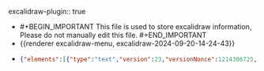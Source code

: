 excalidraw-plugin:: true

- #+BEGIN_IMPORTANT
  This file is used to store excalidraw information, Please do not manually edit this file.
  #+END_IMPORTANT
- {{renderer excalidraw-menu, excalidraw-2024-09-20-14-24-43}}
- ```json
  {"elements":[{"type":"text","version":23,"versionNonce":1214306725,"isDeleted":false,"id":"dW9Q-n71UrUKwzkWDq2eX","fillStyle":"solid","strokeWidth":2,"strokeStyle":"solid","roughness":1,"opacity":100,"angle":0,"x":-188.51518160634885,"y":607.108418782552,"strokeColor":"#1e1e1e","backgroundColor":"transparent","width":40,"height":25,"seed":1922060787,"groupIds":[],"frameId":null,"roundness":null,"boundElements":[],"updated":1726816265737,"link":null,"locked":false,"fontSize":20,"fontFamily":1,"text":"员工","textAlign":"left","verticalAlign":"top","containerId":null,"originalText":"员工","lineHeight":1.25,"baseline":18},{"type":"rectangle","version":39,"versionNonce":307223325,"isDeleted":false,"id":"Sf0om0iW5ouoqUBMM9M2n","fillStyle":"solid","strokeWidth":2,"strokeStyle":"solid","roughness":1,"opacity":100,"angle":0,"x":-125.9151449852551,"y":607.3084309895833,"strokeColor":"#1e1e1e","backgroundColor":"transparent","width":116.79998779296875,"height":25.600006103515625,"seed":322411411,"groupIds":[],"frameId":null,"roundness":{"type":3},"boundElements":[],"updated":1726813510691,"link":null,"locked":false},{"type":"rectangle","version":198,"versionNonce":892645469,"isDeleted":false,"id":"rNQPBWQgFSd7gGFzRlIiJ","fillStyle":"solid","strokeWidth":2,"strokeStyle":"solid","roughness":1,"opacity":100,"angle":0,"x":77.88484280771365,"y":604.4084065755208,"strokeColor":"#000000","backgroundColor":"#a5d8ff","width":60.39996337890624,"height":35,"seed":1602531635,"groupIds":[],"frameId":null,"roundness":null,"boundElements":[{"type":"text","id":"Scc0tE7Lvj_3J1dW00u6U"}],"updated":1726813669980,"link":null,"locked":false},{"type":"text","version":149,"versionNonce":434075613,"isDeleted":false,"id":"Scc0tE7Lvj_3J1dW00u6U","fillStyle":"solid","strokeWidth":1,"strokeStyle":"solid","roughness":1,"opacity":100,"angle":0,"x":88.08482449716678,"y":609.4084065755208,"strokeColor":"#000000","backgroundColor":"transparent","width":40,"height":25,"seed":2027819731,"groupIds":[],"frameId":null,"roundness":null,"boundElements":[],"updated":1726813510691,"link":null,"locked":false,"fontSize":20,"fontFamily":1,"text":"新增","textAlign":"center","verticalAlign":"middle","containerId":"rNQPBWQgFSd7gGFzRlIiJ","originalText":"新增","lineHeight":1.25,"baseline":21},{"type":"rectangle","version":217,"versionNonce":574518333,"isDeleted":false,"id":"vDFSN5oOMdXupSKSMlMO5","fillStyle":"solid","strokeWidth":2,"strokeStyle":"solid","roughness":1,"opacity":100,"angle":0,"x":3.484848911229278,"y":603.8084309895833,"strokeColor":"#000000","backgroundColor":"#b2f2bb","width":60.39996337890624,"height":35,"seed":265961587,"groupIds":[],"frameId":null,"roundness":null,"boundElements":[{"type":"text","id":"taGMFKoaLpl-GndAmzIMU"}],"updated":1726813510692,"link":null,"locked":false},{"type":"text","version":171,"versionNonce":1017054397,"isDeleted":false,"id":"taGMFKoaLpl-GndAmzIMU","fillStyle":"solid","strokeWidth":1,"strokeStyle":"solid","roughness":1,"opacity":100,"angle":0,"x":13.6848306006824,"y":608.8084309895833,"strokeColor":"#000000","backgroundColor":"transparent","width":40,"height":25,"seed":2118105619,"groupIds":[],"frameId":null,"roundness":null,"boundElements":[],"updated":1726813510693,"link":null,"locked":false,"fontSize":20,"fontFamily":1,"text":"查询","textAlign":"center","verticalAlign":"middle","containerId":"vDFSN5oOMdXupSKSMlMO5","originalText":"查询","lineHeight":1.25,"baseline":21},{"type":"line","version":295,"versionNonce":496126205,"isDeleted":false,"id":"yAX8IFMZAIO5JGiZACFSV","fillStyle":"solid","strokeWidth":1,"strokeStyle":"solid","roughness":1,"opacity":100,"angle":0,"x":-25.105190809986652,"y":623.7538660549919,"strokeColor":"#000000","backgroundColor":"black","width":6.843293844752155,"height":6.827570279277917,"seed":553975731,"groupIds":["ziz2cHPSKt0oIy1XwTV6v","5xWlG46gxELx4b0YJyrdE"],"frameId":null,"roundness":null,"boundElements":[],"updated":1726813510692,"link":null,"locked":false,"startBinding":null,"endBinding":null,"lastCommittedPoint":null,"startArrowhead":null,"endArrowhead":null,"points":[[0,0],[6.843293844752155,-6.827570279277917]]},{"type":"line","version":385,"versionNonce":96084317,"isDeleted":false,"id":"dPJfiVm_cQ5JRhA2QWuGe","fillStyle":"solid","strokeWidth":1,"strokeStyle":"solid","roughness":1,"opacity":100,"angle":0,"x":-18.261896965234428,"y":623.7538660549919,"strokeColor":"#000000","backgroundColor":"black","width":6.843293844752155,"height":6.827570279277917,"seed":1917882707,"groupIds":["ziz2cHPSKt0oIy1XwTV6v","5xWlG46gxELx4b0YJyrdE"],"frameId":null,"roundness":null,"boundElements":[],"updated":1726813510692,"link":null,"locked":false,"startBinding":null,"endBinding":null,"lastCommittedPoint":null,"startArrowhead":null,"endArrowhead":null,"points":[[0,0],[-6.843293844752155,-6.827570279277917]]},{"type":"ellipse","version":228,"versionNonce":1611132349,"isDeleted":false,"id":"PeSpT-iO-oq4k2MZhG1Fw","fillStyle":"solid","strokeWidth":1,"strokeStyle":"solid","roughness":1,"opacity":100,"angle":0,"x":-31.825592213336563,"y":610.1980325896268,"strokeColor":"#000000","backgroundColor":"transparent","width":20.620821213975546,"height":20.620821213975546,"seed":1668869875,"groupIds":["5xWlG46gxELx4b0YJyrdE"],"frameId":null,"roundness":null,"boundElements":[],"updated":1726813510692,"link":null,"locked":false},{"type":"rectangle","version":188,"versionNonce":464386269,"isDeleted":false,"id":"nQ3j4PD-Ykn596XjeInVX","fillStyle":"solid","strokeWidth":2,"strokeStyle":"solid","roughness":1,"opacity":100,"angle":0,"x":-200.31510836416135,"y":646.5084431966145,"strokeColor":"#1e1e1e","backgroundColor":"transparent","width":1173.7144601004463,"height":137.59999593098954,"seed":1996789907,"groupIds":[],"frameId":null,"roundness":{"type":3},"boundElements":[],"updated":1726813681417,"link":null,"locked":false},{"type":"line","version":167,"versionNonce":150175283,"isDeleted":false,"id":"H7ohtwL2JTiFH05197ANn","fillStyle":"solid","strokeWidth":2,"strokeStyle":"solid","roughness":1,"opacity":100,"angle":0,"x":-199.85794196488666,"y":684.108418782552,"strokeColor":"#1e1e1e","backgroundColor":"transparent","width":1170.1714782714844,"height":3.0856672014508604,"seed":447352371,"groupIds":[],"frameId":null,"roundness":{"type":2},"boundElements":[],"updated":1726813699467,"link":null,"locked":false,"startBinding":null,"endBinding":null,"lastCommittedPoint":null,"startArrowhead":null,"endArrowhead":null,"points":[[0,0],[1170.1714782714844,3.0856672014508604]]},{"type":"text","version":54,"versionNonce":233750315,"isDeleted":false,"id":"RPy7MbDT7MLEyEV0KK0Hb","fillStyle":"solid","strokeWidth":2,"strokeStyle":"solid","roughness":1,"opacity":100,"angle":0,"x":-86.91508395009885,"y":653.9084370930989,"strokeColor":"#1e1e1e","backgroundColor":"transparent","width":40,"height":25,"seed":1095749587,"groupIds":[],"frameId":null,"roundness":null,"boundElements":[],"updated":1726816265737,"link":null,"locked":false,"fontSize":20,"fontFamily":1,"text":"操作","textAlign":"left","verticalAlign":"top","containerId":null,"originalText":"操作","lineHeight":1.25,"baseline":18},{"type":"rectangle","version":242,"versionNonce":780707645,"isDeleted":false,"id":"tuRCPAOeqQlQy9DVZMhl-","fillStyle":"solid","strokeWidth":2,"strokeStyle":"solid","roughness":1,"opacity":100,"angle":0,"x":-189.91511446767697,"y":691.8084309895833,"strokeColor":"#000000","backgroundColor":"#ffec99","width":52.39996337890624,"height":35,"seed":1024220531,"groupIds":[],"frameId":null,"roundness":null,"boundElements":[{"type":"text","id":"osRCvlM7D8ok17AO5xHXn"}],"updated":1726813510692,"link":null,"locked":false},{"type":"text","version":195,"versionNonce":1556789149,"isDeleted":false,"id":"osRCvlM7D8ok17AO5xHXn","fillStyle":"solid","strokeWidth":1,"strokeStyle":"solid","roughness":1,"opacity":100,"angle":0,"x":-183.71513277822385,"y":696.8084309895833,"strokeColor":"#000000","backgroundColor":"transparent","width":40,"height":25,"seed":1495676691,"groupIds":[],"frameId":null,"roundness":null,"boundElements":[],"updated":1726813510692,"link":null,"locked":false,"fontSize":20,"fontFamily":1,"text":"发送","textAlign":"center","verticalAlign":"middle","containerId":"tuRCPAOeqQlQy9DVZMhl-","originalText":"发送","lineHeight":1.25,"baseline":21},{"type":"rectangle","version":237,"versionNonce":338251987,"isDeleted":false,"id":"PsgsXSyj7P759fvH0HCCc","fillStyle":"solid","strokeWidth":2,"strokeStyle":"solid","roughness":1,"opacity":100,"angle":0,"x":-128.91508395009885,"y":691.4084065755208,"strokeColor":"#000000","backgroundColor":"#b2f2bb","width":60.39996337890624,"height":35,"seed":873716915,"groupIds":[],"frameId":null,"roundness":null,"boundElements":[{"type":"text","id":"hl1-foV92lkBa5xq7MWcC"}],"updated":1726813671275,"link":null,"locked":false},{"type":"text","version":189,"versionNonce":1739404381,"isDeleted":false,"id":"hl1-foV92lkBa5xq7MWcC","fillStyle":"solid","strokeWidth":1,"strokeStyle":"solid","roughness":1,"opacity":100,"angle":0,"x":-118.71510226064572,"y":696.4084065755208,"strokeColor":"#000000","backgroundColor":"transparent","width":40,"height":25,"seed":1501285971,"groupIds":[],"frameId":null,"roundness":null,"boundElements":[],"updated":1726813510692,"link":null,"locked":false,"fontSize":20,"fontFamily":1,"text":"修改","textAlign":"center","verticalAlign":"middle","containerId":"PsgsXSyj7P759fvH0HCCc","originalText":"修改","lineHeight":1.25,"baseline":21},{"type":"rectangle","version":224,"versionNonce":1478533309,"isDeleted":false,"id":"7OI5QHkB-WPIPmbieJGg9","fillStyle":"solid","strokeWidth":2,"strokeStyle":"solid","roughness":1,"opacity":100,"angle":0,"x":-61.31510836416135,"y":691.4084370930989,"strokeColor":"#000000","backgroundColor":"#ffc9c9","width":60.39996337890624,"height":35,"seed":473205747,"groupIds":[],"frameId":null,"roundness":null,"boundElements":[{"type":"text","id":"DqyEYF60YtObq8YtdeR6i"}],"updated":1726813510692,"link":null,"locked":false},{"type":"text","version":177,"versionNonce":1411875101,"isDeleted":false,"id":"DqyEYF60YtObq8YtdeR6i","fillStyle":"solid","strokeWidth":1,"strokeStyle":"solid","roughness":1,"opacity":100,"angle":0,"x":-51.11512667470822,"y":696.4084370930989,"strokeColor":"#000000","backgroundColor":"transparent","width":40,"height":25,"seed":809801107,"groupIds":[],"frameId":null,"roundness":null,"boundElements":[],"updated":1726813510692,"link":null,"locked":false,"fontSize":20,"fontFamily":1,"text":"删除","textAlign":"center","verticalAlign":"middle","containerId":"7OI5QHkB-WPIPmbieJGg9","originalText":"删除","lineHeight":1.25,"baseline":21},{"type":"rectangle","version":239,"versionNonce":20141437,"isDeleted":false,"id":"IczbgVW11-UtPtTuQrH9P","fillStyle":"solid","strokeWidth":2,"strokeStyle":"solid","roughness":1,"opacity":100,"angle":0,"x":10.284897739354278,"y":691.0084126790364,"strokeColor":"#000000","backgroundColor":"transparent","width":60.39996337890624,"height":35,"seed":81947443,"groupIds":[],"frameId":null,"roundness":null,"boundElements":[{"type":"text","id":"8-ju--JvoQ-wCX6Np9OCY"}],"updated":1726813510692,"link":null,"locked":false},{"type":"text","version":193,"versionNonce":1664705821,"isDeleted":false,"id":"8-ju--JvoQ-wCX6Np9OCY","fillStyle":"solid","strokeWidth":1,"strokeStyle":"solid","roughness":1,"opacity":100,"angle":0,"x":20.4848794288074,"y":696.0084126790364,"strokeColor":"#000000","backgroundColor":"transparent","width":40,"height":25,"seed":1584696531,"groupIds":[],"frameId":null,"roundness":null,"boundElements":[],"updated":1726813510694,"link":null,"locked":false,"fontSize":20,"fontFamily":1,"text":"明细","textAlign":"center","verticalAlign":"middle","containerId":"IczbgVW11-UtPtTuQrH9P","originalText":"明细","lineHeight":1.25,"baseline":21},{"type":"line","version":116,"versionNonce":1509660723,"isDeleted":false,"id":"lAqAirXkJwz6hYpM_82MW","fillStyle":"solid","strokeWidth":2,"strokeStyle":"solid","roughness":1,"opacity":100,"angle":0,"x":83.68489163583865,"y":648.9084370930989,"strokeColor":"#1e1e1e","backgroundColor":"transparent","width":2.13330078125,"height":128.26661173502612,"seed":814840435,"groupIds":[],"frameId":null,"roundness":{"type":2},"boundElements":[],"updated":1726813635018,"link":null,"locked":false,"startBinding":null,"endBinding":null,"lastCommittedPoint":null,"startArrowhead":null,"endArrowhead":null,"points":[[0,0],[2.13330078125,128.26661173502612]]},{"type":"text","version":81,"versionNonce":482368773,"isDeleted":false,"id":"mGnzbh3xFCOKUVciRATNv","fillStyle":"solid","strokeWidth":2,"strokeStyle":"solid","roughness":1,"opacity":100,"angle":0,"x":106.8849038428699,"y":656.9084065755208,"strokeColor":"#1e1e1e","backgroundColor":"transparent","width":810.2398681640625,"height":25,"seed":939504659,"groupIds":[],"frameId":null,"roundness":null,"boundElements":[],"updated":1726816265738,"link":null,"locked":false,"fontSize":20,"fontFamily":1,"text":" 单据编号 | 状态  | 姓名 | 工号 | 银行账号 | 开户行 | 创建人 | 创建时间 | 公司 | 事业部","textAlign":"left","verticalAlign":"top","containerId":null,"originalText":" 单据编号 | 状态  | 姓名 | 工号 | 银行账号 | 开户行 | 创建人 | 创建时间 | 公司 | 事业部","lineHeight":1.25,"baseline":18},{"type":"rectangle","version":271,"versionNonce":408900627,"isDeleted":false,"id":"76CDFVboeVfilLW1TCxha","fillStyle":"solid","strokeWidth":2,"strokeStyle":"solid","roughness":1,"opacity":100,"angle":0,"x":210.77058499521365,"y":694.4941042945497,"strokeColor":"#000000","backgroundColor":"#b2f2bb","width":60.39996337890624,"height":35,"seed":1421195699,"groupIds":[],"frameId":null,"roundness":null,"boundElements":[{"type":"text","id":"P0e6q61rQxLs9RHUQSFTV"}],"updated":1726813694718,"link":null,"locked":false},{"type":"text","version":224,"versionNonce":1210145203,"isDeleted":false,"id":"P0e6q61rQxLs9RHUQSFTV","fillStyle":"solid","strokeWidth":1,"strokeStyle":"solid","roughness":1,"opacity":100,"angle":0,"x":220.97056668466678,"y":699.4941042945497,"strokeColor":"#000000","backgroundColor":"transparent","width":40,"height":25,"seed":601492307,"groupIds":[],"frameId":null,"roundness":null,"boundElements":[],"updated":1726813694718,"link":null,"locked":false,"fontSize":20,"fontFamily":1,"text":"创建","textAlign":"center","verticalAlign":"middle","containerId":"76CDFVboeVfilLW1TCxha","originalText":"创建","lineHeight":1.25,"baseline":21},{"type":"rectangle","version":309,"versionNonce":1003507763,"isDeleted":false,"id":"IwKKIhWD9cAS10ZxfONU5","fillStyle":"solid","strokeWidth":2,"strokeStyle":"solid","roughness":1,"opacity":100,"angle":0,"x":211.08483757612873,"y":740.608418782552,"strokeColor":"#000000","backgroundColor":"transparent","width":60.39996337890624,"height":35,"seed":1505962227,"groupIds":[],"frameId":null,"roundness":null,"boundElements":[{"type":"text","id":"-iO_cthDcmvNKGB3j73Oh"}],"updated":1726813696417,"link":null,"locked":false},{"type":"text","version":263,"versionNonce":677237203,"isDeleted":false,"id":"-iO_cthDcmvNKGB3j73Oh","fillStyle":"solid","strokeWidth":1,"strokeStyle":"solid","roughness":1,"opacity":100,"angle":0,"x":221.28481926558186,"y":745.608418782552,"strokeColor":"#000000","backgroundColor":"transparent","width":40,"height":25,"seed":1542951571,"groupIds":[],"frameId":null,"roundness":null,"boundElements":[],"updated":1726813696417,"link":null,"locked":false,"fontSize":20,"fontFamily":1,"text":"签核","textAlign":"center","verticalAlign":"middle","containerId":"IwKKIhWD9cAS10ZxfONU5","originalText":"签核","lineHeight":1.25,"baseline":21},{"type":"rectangle","version":271,"versionNonce":1658632221,"isDeleted":true,"id":"qC7ISimMXhW9L6Ws-2a92","fillStyle":"solid","strokeWidth":2,"strokeStyle":"solid","roughness":1,"opacity":100,"angle":0,"x":108.6848306006824,"y":789.8084309895833,"strokeColor":"#000000","backgroundColor":"transparent","width":60.39996337890624,"height":35,"seed":455985203,"groupIds":[],"frameId":null,"roundness":null,"boundElements":[],"updated":1726813630229,"link":null,"locked":false},{"type":"text","version":225,"versionNonce":1350575155,"isDeleted":true,"id":"Eng7YUTA_LhLV2-rMfe-m","fillStyle":"solid","strokeWidth":1,"strokeStyle":"solid","roughness":1,"opacity":100,"angle":0,"x":118.88481229013553,"y":794.8084309895833,"strokeColor":"#000000","backgroundColor":"transparent","width":40,"height":25,"seed":759974355,"groupIds":[],"frameId":null,"roundness":null,"boundElements":[],"updated":1726813630229,"link":null,"locked":false,"fontSize":20,"fontFamily":1,"text":"结案","textAlign":"center","verticalAlign":"middle","containerId":"qC7ISimMXhW9L6Ws-2a92","originalText":"结案","lineHeight":1.25,"baseline":21},{"type":"rectangle","version":241,"versionNonce":255069501,"isDeleted":false,"id":"i1usvzXr07FI0tXV7MCDh","fillStyle":"solid","strokeWidth":2,"strokeStyle":"solid","roughness":1,"opacity":100,"angle":0,"x":7.684861118260528,"y":740.2084248860676,"strokeColor":"#000000","backgroundColor":"transparent","width":60.39996337890624,"height":35,"seed":661231475,"groupIds":[],"frameId":null,"roundness":null,"boundElements":[{"type":"text","id":"5WEoOQJF6u_8BLe0OA1Bo"}],"updated":1726813510692,"link":null,"locked":false},{"type":"text","version":195,"versionNonce":476625277,"isDeleted":false,"id":"5WEoOQJF6u_8BLe0OA1Bo","fillStyle":"solid","strokeWidth":1,"strokeStyle":"solid","roughness":1,"opacity":100,"angle":0,"x":17.88484280771365,"y":745.2084248860676,"strokeColor":"#000000","backgroundColor":"transparent","width":40,"height":25,"seed":936128787,"groupIds":[],"frameId":null,"roundness":null,"boundElements":[],"updated":1726813510694,"link":null,"locked":false,"fontSize":20,"fontFamily":1,"text":"明细","textAlign":"center","verticalAlign":"middle","containerId":"i1usvzXr07FI0tXV7MCDh","originalText":"明细","lineHeight":1.25,"baseline":21},{"type":"rectangle","version":242,"versionNonce":1217991901,"isDeleted":true,"id":"djhOAGTNC1dg1j44xlkMm","fillStyle":"solid","strokeWidth":2,"strokeStyle":"solid","roughness":1,"opacity":100,"angle":0,"x":9.684861118260528,"y":784.2084248860676,"strokeColor":"#000000","backgroundColor":"transparent","width":60.39996337890624,"height":35,"seed":2146080435,"groupIds":[],"frameId":null,"roundness":null,"boundElements":[],"updated":1726813630992,"link":null,"locked":false},{"type":"text","version":196,"versionNonce":2027221875,"isDeleted":true,"id":"tR3Wzq0rw96xrhN9r0len","fillStyle":"solid","strokeWidth":1,"strokeStyle":"solid","roughness":1,"opacity":100,"angle":0,"x":19.88484280771365,"y":789.2084248860676,"strokeColor":"#000000","backgroundColor":"transparent","width":40,"height":25,"seed":778782803,"groupIds":[],"frameId":null,"roundness":null,"boundElements":[],"updated":1726813630992,"link":null,"locked":false,"fontSize":20,"fontFamily":1,"text":"明细","textAlign":"center","verticalAlign":"middle","containerId":"djhOAGTNC1dg1j44xlkMm","originalText":"明细","lineHeight":1.25,"baseline":21},{"type":"line","version":54,"versionNonce":1891402995,"isDeleted":true,"id":"bRlA-o1QBxdytrapBgU26","fillStyle":"solid","strokeWidth":2,"strokeStyle":"solid","roughness":1,"opacity":100,"angle":0,"x":-195.3151350670422,"y":780.1084569295247,"strokeColor":"#e03131","backgroundColor":"#b2f2bb","width":1014.0000343322754,"height":65,"seed":1495582195,"groupIds":[],"frameId":null,"roundness":{"type":2},"boundElements":[],"updated":1726813629242,"link":null,"locked":false,"startBinding":null,"endBinding":null,"lastCommittedPoint":null,"startArrowhead":null,"endArrowhead":null,"points":[[0,0],[1014.0000343322754,65]]},{"type":"line","version":55,"versionNonce":960860925,"isDeleted":true,"id":"y_8kMgIcMQqAGq_W1BCrz","fillStyle":"solid","strokeWidth":2,"strokeStyle":"solid","roughness":1,"opacity":100,"angle":0,"x":-196.31511980825314,"y":848.1084493001302,"strokeColor":"#e03131","backgroundColor":"#b2f2bb","width":1026.9999885559082,"height":50,"seed":387813267,"groupIds":[],"frameId":null,"roundness":{"type":2},"boundElements":[],"updated":1726813628260,"link":null,"locked":false,"startBinding":null,"endBinding":null,"lastCommittedPoint":null,"startArrowhead":null,"endArrowhead":null,"points":[[0,0],[1026.9999885559082,-50]]},{"type":"line","version":80,"versionNonce":790978781,"isDeleted":true,"id":"1J_puq2K8DXNQBELBwcHW","fillStyle":"solid","strokeWidth":2,"strokeStyle":"solid","roughness":1,"opacity":100,"angle":0,"x":-199.31513125234494,"y":779.1084340413411,"strokeColor":"#1e1e1e","backgroundColor":"#b2f2bb","width":1039.0000915527344,"height":2.0000076293945312,"seed":1519134003,"groupIds":[],"frameId":null,"roundness":{"type":2},"boundElements":[],"updated":1726813636308,"link":null,"locked":false,"startBinding":null,"endBinding":null,"lastCommittedPoint":null,"startArrowhead":null,"endArrowhead":null,"points":[[0,0],[1039.0000915527344,-2.0000076293945312]]},{"type":"rectangle","version":223,"versionNonce":1527627379,"isDeleted":false,"id":"hVwM0mKjJcsygVTJu_eAM","fillStyle":"solid","strokeWidth":2,"strokeStyle":"solid","roughness":1,"opacity":100,"angle":0,"x":80.08474820322147,"y":-24.091444651285826,"strokeColor":"#1e1e1e","backgroundColor":"transparent","width":731.9999694824219,"height":542.7999839782715,"seed":181864147,"groupIds":[],"frameId":null,"roundness":{"type":3},"boundElements":[],"updated":1726813671275,"link":null,"locked":false},{"type":"rectangle","version":88,"versionNonce":160776253,"isDeleted":false,"id":"-yYYI6cbpevNcZhsIuV8_","fillStyle":"solid","strokeWidth":2,"strokeStyle":"solid","roughness":1,"opacity":100,"angle":0,"x":92.4847573584949,"y":-19.89161173502606,"strokeColor":"#1e1e1e","backgroundColor":"#ffec99","width":132.00000762939453,"height":36.9999885559082,"seed":1586803827,"groupIds":[],"frameId":null,"roundness":{"type":3},"boundElements":[{"type":"text","id":"PGmjFcEMUrQMcFtjIZZvP"}],"updated":1726813510692,"link":null,"locked":false},{"type":"text","version":70,"versionNonce":1021063325,"isDeleted":false,"id":"PGmjFcEMUrQMcFtjIZZvP","fillStyle":"solid","strokeWidth":2,"strokeStyle":"solid","roughness":1,"opacity":100,"angle":0,"x":113.48476117319217,"y":-13.891617457071959,"strokeColor":"#1e1e1e","backgroundColor":"transparent","width":90,"height":25,"seed":1972088339,"groupIds":[],"frameId":null,"roundness":null,"boundElements":[],"updated":1726813510692,"link":null,"locked":false,"fontSize":20,"fontFamily":1,"text":"新增/修改","textAlign":"center","verticalAlign":"middle","containerId":"-yYYI6cbpevNcZhsIuV8_","originalText":"新增/修改","lineHeight":1.25,"baseline":21},{"type":"text","version":103,"versionNonce":1405329867,"isDeleted":false,"id":"3GcJaaFkZi0cuDciQUX-N","fillStyle":"solid","strokeWidth":2,"strokeStyle":"solid","roughness":1,"opacity":100,"angle":0,"x":161.35449404698204,"y":54.95836575826007,"strokeColor":"#1e1e1e","backgroundColor":"transparent","width":44.639984130859375,"height":27.906985770302164,"seed":850555827,"groupIds":["X_2HqmyUWed43J3aN_yYP"],"frameId":null,"roundness":null,"boundElements":[],"updated":1726816265738,"link":null,"locked":false,"fontSize":22.32558861624173,"fontFamily":1,"text":"员工","textAlign":"left","verticalAlign":"top","containerId":null,"originalText":"员工","lineHeight":1.25,"baseline":19},{"type":"rectangle","version":209,"versionNonce":175402333,"isDeleted":false,"id":"1UlUaXIRkDmJ458BQfZIc","fillStyle":"solid","strokeWidth":2,"strokeStyle":"solid","roughness":1,"opacity":100,"angle":0,"x":228.23359677761403,"y":52.18160475330228,"strokeColor":"#1e1e1e","backgroundColor":"transparent","width":164.38143915118292,"height":35,"seed":1445954899,"groupIds":["X_2HqmyUWed43J3aN_yYP"],"frameId":null,"roundness":{"type":3},"boundElements":[{"type":"text","id":"jrfAYJi2K-6byeFXiYJLC"}],"updated":1726813510692,"link":null,"locked":false},{"type":"text","version":95,"versionNonce":1197227581,"isDeleted":false,"id":"jrfAYJi2K-6byeFXiYJLC","fillStyle":"solid","strokeWidth":2,"strokeStyle":"solid","roughness":1,"opacity":100,"angle":0,"x":260.4243163532055,"y":57.18160475330228,"strokeColor":"#1e1e1e","backgroundColor":"transparent","width":100,"height":25,"seed":1465475827,"groupIds":["X_2HqmyUWed43J3aN_yYP"],"frameId":null,"roundness":null,"boundElements":[],"updated":1726813510695,"link":null,"locked":false,"fontSize":20,"fontFamily":1,"text":"修改时只读","textAlign":"center","verticalAlign":"middle","containerId":"1UlUaXIRkDmJ458BQfZIc","originalText":"修改时只读","lineHeight":1.25,"baseline":21},{"type":"text","version":116,"versionNonce":1964536933,"isDeleted":false,"id":"HPEi5UMGsP-9jeodE6sYF","fillStyle":"solid","strokeWidth":2,"strokeStyle":"solid","roughness":1,"opacity":100,"angle":0,"x":425.6044864175875,"y":51.70835812886554,"strokeColor":"#1e1e1e","backgroundColor":"transparent","width":44.639984130859375,"height":27.906985770302164,"seed":2125892755,"groupIds":["yYSFfuV1YTKtpP03_9lHk"],"frameId":null,"roundness":null,"boundElements":[],"updated":1726816265739,"link":null,"locked":false,"fontSize":22.32558861624173,"fontFamily":1,"text":"公司","textAlign":"left","verticalAlign":"top","containerId":null,"originalText":"公司","lineHeight":1.25,"baseline":19},{"type":"rectangle","version":175,"versionNonce":1782132349,"isDeleted":false,"id":"vicOp5b9dh9CeAmc4m14q","fillStyle":"solid","strokeWidth":2,"strokeStyle":"solid","roughness":1,"opacity":100,"angle":0,"x":479.48355863064137,"y":50.93164290027494,"strokeColor":"#1e1e1e","backgroundColor":"transparent","width":154.38143915118286,"height":35,"seed":1073578547,"groupIds":["yYSFfuV1YTKtpP03_9lHk"],"frameId":null,"roundness":{"type":3},"boundElements":[{"type":"text","id":"MhUw6KYjhheUFEiVsVRT2"}],"updated":1726813510692,"link":null,"locked":false},{"type":"text","version":51,"versionNonce":929584861,"isDeleted":false,"id":"MhUw6KYjhheUFEiVsVRT2","fillStyle":"solid","strokeWidth":2,"strokeStyle":"solid","roughness":1,"opacity":100,"angle":0,"x":506.67427820623277,"y":55.93164290027494,"strokeColor":"#1e1e1e","backgroundColor":"transparent","width":100,"height":25,"seed":1410646995,"groupIds":["yYSFfuV1YTKtpP03_9lHk"],"frameId":null,"roundness":null,"boundElements":[],"updated":1726813510692,"link":null,"locked":false,"fontSize":20,"fontFamily":1,"text":"修改时只读","textAlign":"center","verticalAlign":"middle","containerId":"vicOp5b9dh9CeAmc4m14q","originalText":"修改时只读","lineHeight":1.25,"baseline":21},{"type":"line","version":807,"versionNonce":2035512125,"isDeleted":false,"id":"lpWcREZ6iwKhDvmJNYZOu","fillStyle":"solid","strokeWidth":1,"strokeStyle":"solid","roughness":1,"opacity":100,"angle":0,"x":615.410745415629,"y":65.3792799280746,"strokeColor":"#000000","backgroundColor":"transparent","width":6.141828781624149,"height":3.3310298203448645,"seed":320000371,"groupIds":["ItdzBTzZyXwiO4V6p7iO5"],"frameId":null,"roundness":null,"boundElements":[],"updated":1726813510692,"link":null,"locked":false,"startBinding":null,"endBinding":null,"lastCommittedPoint":null,"startArrowhead":null,"endArrowhead":null,"points":[[0,0],[3.093283367113923,3.3310298203448645],[6.141828781624149,0.026183121522469495]]},{"type":"rectangle","version":502,"versionNonce":475792285,"isDeleted":false,"id":"xSabIn4JgQzIndPuD2Kqt","fillStyle":"solid","strokeWidth":1,"strokeStyle":"solid","roughness":1,"opacity":100,"angle":0,"x":611.5928257622556,"y":60.21642233645929,"strokeColor":"#000000","backgroundColor":"transparent","width":13.78390896884571,"height":13.78390896884571,"seed":238955283,"groupIds":["ItdzBTzZyXwiO4V6p7iO5"],"frameId":null,"roundness":null,"boundElements":[],"updated":1726813510692,"link":null,"locked":false},{"type":"text","version":118,"versionNonce":1579364459,"isDeleted":false,"id":"rxaifjYf55IoH5exKMNSp","fillStyle":"solid","strokeWidth":2,"strokeStyle":"solid","roughness":1,"opacity":100,"angle":0,"x":154.35444827061485,"y":110.70835431416828,"strokeColor":"#1e1e1e","backgroundColor":"transparent","width":66.95997619628906,"height":27.906985770302164,"seed":1779257523,"groupIds":["fxPRxbxEGPkdlstV3Vq5M"],"frameId":null,"roundness":null,"boundElements":[],"updated":1726816265739,"link":null,"locked":false,"fontSize":22.32558861624173,"fontFamily":1,"text":"事业部","textAlign":"left","verticalAlign":"top","containerId":null,"originalText":"事业部","lineHeight":1.25,"baseline":19},{"type":"rectangle","version":155,"versionNonce":341540957,"isDeleted":false,"id":"7gFddXYnCWSJhaKrK1poK","fillStyle":"solid","strokeWidth":2,"strokeStyle":"solid","roughness":1,"opacity":100,"angle":0,"x":230.23360440700856,"y":110.93162382678858,"strokeColor":"#1e1e1e","backgroundColor":"transparent","width":163.38145440997192,"height":35,"seed":2015806035,"groupIds":["fxPRxbxEGPkdlstV3Vq5M"],"frameId":null,"roundness":{"type":3},"boundElements":[{"type":"text","id":"IXxQ8vEd-L3_608jc1br-"}],"updated":1726813510692,"link":null,"locked":false},{"type":"text","version":5,"versionNonce":1898278077,"isDeleted":false,"id":"IXxQ8vEd-L3_608jc1br-","fillStyle":"solid","strokeWidth":2,"strokeStyle":"solid","roughness":1,"opacity":100,"angle":0,"x":261.9243316119945,"y":115.93162382678858,"strokeColor":"#1e1e1e","backgroundColor":"transparent","width":100,"height":25,"seed":291569651,"groupIds":["fxPRxbxEGPkdlstV3Vq5M"],"frameId":null,"roundness":null,"boundElements":[],"updated":1726813510692,"link":null,"locked":false,"fontSize":20,"fontFamily":1,"text":"修改时只读","textAlign":"center","verticalAlign":"middle","containerId":"7gFddXYnCWSJhaKrK1poK","originalText":"修改时只读","lineHeight":1.25,"baseline":21},{"type":"line","version":843,"versionNonce":179490077,"isDeleted":false,"id":"ER5ixQ6RceP-lwWGJdsXH","fillStyle":"solid","strokeWidth":1,"strokeStyle":"solid","roughness":1,"opacity":100,"angle":0,"x":376.4106538628945,"y":123.37929137216639,"strokeColor":"#000000","backgroundColor":"transparent","width":6.141828781624149,"height":3.3310298203448645,"seed":801278355,"groupIds":["ZVFIox_u3WFh5ILv3K98T"],"frameId":null,"roundness":null,"boundElements":[],"updated":1726813510692,"link":null,"locked":false,"startBinding":null,"endBinding":null,"lastCommittedPoint":null,"startArrowhead":null,"endArrowhead":null,"points":[[0,0],[3.093283367113923,3.3310298203448645],[6.141828781624149,0.026183121522469495]]},{"type":"rectangle","version":538,"versionNonce":1618289021,"isDeleted":false,"id":"Bwi28qgjzUMv1ddYl74-w","fillStyle":"solid","strokeWidth":1,"strokeStyle":"solid","roughness":1,"opacity":100,"angle":0,"x":372.59273420952115,"y":118.21643378055109,"strokeColor":"#000000","backgroundColor":"transparent","width":13.78390896884571,"height":13.78390896884571,"seed":1216470835,"groupIds":["ZVFIox_u3WFh5ILv3K98T"],"frameId":null,"roundness":null,"boundElements":[],"updated":1726813510692,"link":null,"locked":false},{"type":"line","version":101,"versionNonce":128838109,"isDeleted":false,"id":"17cSo-MACko25mz6gKkQ-","fillStyle":"solid","strokeWidth":2,"strokeStyle":"solid","roughness":1,"opacity":100,"angle":0,"x":86.48477261728397,"y":164.108403523763,"strokeColor":"#1e1e1e","backgroundColor":"#ffec99","width":236.0000228881836,"height":0,"seed":1711636691,"groupIds":[],"frameId":null,"roundness":{"type":2},"boundElements":[],"updated":1726813510692,"link":null,"locked":false,"startBinding":null,"endBinding":null,"lastCommittedPoint":null,"startArrowhead":null,"endArrowhead":null,"points":[[0,0],[236.0000228881836,0]]},{"type":"line","version":92,"versionNonce":1903076925,"isDeleted":false,"id":"Jve87vwe6MLnenm0ENYLT","fillStyle":"solid","strokeWidth":2,"strokeStyle":"solid","roughness":1,"opacity":100,"angle":0,"x":498.4847802466785,"y":165.10838826497394,"strokeColor":"#1e1e1e","backgroundColor":"#ffec99","width":319.00001525878906,"height":2.0000076293945312,"seed":31714931,"groupIds":[],"frameId":null,"roundness":{"type":2},"boundElements":[],"updated":1726813510692,"link":null,"locked":false,"startBinding":null,"endBinding":null,"lastCommittedPoint":null,"startArrowhead":null,"endArrowhead":null,"points":[[0,0],[319.00001525878906,-2.0000076293945312]]},{"type":"text","version":55,"versionNonce":1832296389,"isDeleted":false,"id":"f98j2xa6JBbxxO-a26KBu","fillStyle":"solid","strokeWidth":2,"strokeStyle":"solid","roughness":1,"opacity":100,"angle":0,"x":369.7347039527332,"y":152.858403523763,"strokeColor":"#1e1e1e","backgroundColor":"#ffec99","width":80,"height":25,"seed":518236179,"groupIds":[],"frameId":null,"roundness":null,"boundElements":[],"updated":1726816265739,"link":null,"locked":false,"fontSize":20,"fontFamily":1,"text":"银行信息","textAlign":"left","verticalAlign":"top","containerId":null,"originalText":"银行信息","lineHeight":1.25,"baseline":18},{"type":"rectangle","version":890,"versionNonce":2145254141,"isDeleted":false,"id":"aEo2kexWjAI2hP-PALihq","fillStyle":"solid","strokeWidth":1,"strokeStyle":"solid","roughness":1,"opacity":100,"angle":0,"x":606.1865019997433,"y":174.7287013972662,"strokeColor":"#1e1e1e","backgroundColor":"#a5d8ff","width":201.120652393043,"height":45.56951313072548,"seed":586886579,"groupIds":["Soe5pcbDPtIlxRCmN9KeZ"],"frameId":null,"roundness":{"type":3},"boundElements":[{"id":"Z8fCLMcPzLK9fVGlvXoC9","type":"arrow"}],"updated":1726813510692,"link":null,"locked":false},{"type":"text","version":1274,"versionNonce":517466891,"isDeleted":false,"id":"Wc-fjzoMPGdf26muvlgne","fillStyle":"solid","strokeWidth":1,"strokeStyle":"solid","roughness":1,"opacity":100,"angle":0,"x":617.4138746885385,"y":178.89924113322385,"strokeColor":"#1e1e1e","backgroundColor":"#a5d8ff","width":178.67999267578125,"height":37.228433658810204,"seed":1901133651,"groupIds":["Soe5pcbDPtIlxRCmN9KeZ"],"frameId":null,"roundness":null,"boundElements":[],"updated":1726816265740,"link":null,"locked":false,"fontSize":29.782746927048166,"fontFamily":1,"text":"新增银行信息","textAlign":"center","verticalAlign":"middle","containerId":null,"originalText":"新增银行信息","lineHeight":1.25,"baseline":26},{"type":"rectangle","version":843,"versionNonce":1687101373,"isDeleted":false,"id":"HyZ8vAVJUq59XnhBGa6uW","fillStyle":"solid","strokeWidth":2,"strokeStyle":"solid","roughness":1,"opacity":100,"angle":0,"x":82.35659547734178,"y":252.83655170894752,"strokeColor":"#1e1e1e","backgroundColor":"transparent","width":726.4319462162935,"height":191.03821164683194,"seed":1144757491,"groupIds":["1Zdw274LVOAKxQsXgTcaS"],"frameId":null,"roundness":{"type":3},"boundElements":[],"updated":1726813510692,"link":null,"locked":false},{"type":"line","version":830,"versionNonce":1819156509,"isDeleted":false,"id":"nt6PwLOm9FHvYJQ_Hfepd","fillStyle":"solid","strokeWidth":2,"strokeStyle":"solid","roughness":1,"opacity":100,"angle":0,"x":82.35659547734178,"y":302.7255368644573,"strokeColor":"#1e1e1e","backgroundColor":"transparent","width":725.215068111772,"height":1.2168316871388827,"seed":1195476627,"groupIds":["1Zdw274LVOAKxQsXgTcaS"],"frameId":null,"roundness":{"type":2},"boundElements":[],"updated":1726813510692,"link":null,"locked":false,"startBinding":null,"endBinding":null,"lastCommittedPoint":null,"startArrowhead":null,"endArrowhead":null,"points":[[0,0],[725.215068111772,-1.2168316871388827]]},{"type":"text","version":744,"versionNonce":1261985573,"isDeleted":false,"id":"h8w13_Y1gnygguKV1GTBK","fillStyle":"solid","strokeWidth":2,"strokeStyle":"solid","roughness":1,"opacity":100,"angle":0,"x":121.90272017039285,"y":265.76509247398354,"strokeColor":"#1e1e1e","backgroundColor":"transparent","width":42.579986572265625,"height":26.617583928015293,"seed":1897479219,"groupIds":["1Zdw274LVOAKxQsXgTcaS"],"frameId":null,"roundness":null,"boundElements":[],"updated":1726816265741,"link":null,"locked":false,"fontSize":21.294067142412235,"fontFamily":1,"text":"操作","textAlign":"left","verticalAlign":"top","containerId":null,"originalText":"操作","lineHeight":1.25,"baseline":18},{"type":"text","version":827,"versionNonce":1784435115,"isDeleted":false,"id":"Er-QOqZjAWQCxM-2I67z2","fillStyle":"solid","strokeWidth":2,"strokeStyle":"solid","roughness":1,"opacity":100,"angle":0,"x":290.4300329876738,"y":266.3734851088617,"strokeColor":"#1e1e1e","backgroundColor":"transparent","width":486.26324462890625,"height":26.617583928015293,"seed":497630675,"groupIds":["1Zdw274LVOAKxQsXgTcaS"],"frameId":null,"roundness":null,"boundElements":[],"updated":1726816265741,"link":null,"locked":false,"fontSize":21.294067142412235,"fontFamily":1,"text":"国家 | 币种 | 银行 | 银行账号 | 开户行 | 是否默认","textAlign":"left","verticalAlign":"top","containerId":null,"originalText":"国家 | 币种 | 银行 | 银行账号 | 开户行 | 是否默认","lineHeight":1.25,"baseline":18},{"type":"rectangle","version":1456,"versionNonce":82237757,"isDeleted":false,"id":"xH7u11RcIxM3pv8qN5Nsc","fillStyle":"solid","strokeWidth":1,"strokeStyle":"solid","roughness":1,"opacity":100,"angle":0,"x":94.70680422846192,"y":318.48027086633414,"strokeColor":"#1e1e1e","backgroundColor":"#a5d8ff","width":71.05222159312308,"height":34.22260790744823,"seed":1745357683,"groupIds":["qE6pQZ3hyN58ZNuro6nO_","1Zdw274LVOAKxQsXgTcaS"],"frameId":null,"roundness":{"type":3},"boundElements":[],"updated":1726813510692,"link":null,"locked":false},{"type":"text","version":2011,"versionNonce":898314885,"isDeleted":false,"id":"qqCKG8eojpKgqdddjyzy5","fillStyle":"solid","strokeWidth":1,"strokeStyle":"solid","roughness":1,"opacity":100,"angle":0,"x":109.44527063237786,"y":322.5962753487852,"strokeColor":"#1e1e1e","backgroundColor":"#a5d8ff","width":41.579986572265625,"height":25.990598942546136,"seed":1148986643,"groupIds":["qE6pQZ3hyN58ZNuro6nO_","1Zdw274LVOAKxQsXgTcaS"],"frameId":null,"roundness":null,"boundElements":[],"updated":1726816265742,"link":null,"locked":false,"fontSize":20.792479154036908,"fontFamily":1,"text":"修改","textAlign":"center","verticalAlign":"middle","containerId":null,"originalText":"修改","lineHeight":1.25,"baseline":18},{"type":"rectangle","version":1496,"versionNonce":589655549,"isDeleted":false,"id":"bDIftm2YtFgJNJoStYaAc","fillStyle":"solid","strokeWidth":1,"strokeStyle":"solid","roughness":1,"opacity":100,"angle":0,"x":175.5074532788791,"y":318.1637262592296,"strokeColor":"#1e1e1e","backgroundColor":"#ffc9c9","width":71.05222159312308,"height":34.22260790744823,"seed":1518078643,"groupIds":["tYLGUDDt3T9h2xr42GDA3","1Zdw274LVOAKxQsXgTcaS"],"frameId":null,"roundness":{"type":3},"boundElements":[],"updated":1726813510692,"link":null,"locked":false},{"type":"text","version":2052,"versionNonce":567993419,"isDeleted":false,"id":"sIi3atKJdQoAIxYGWYbKV","fillStyle":"solid","strokeWidth":1,"strokeStyle":"solid","roughness":1,"opacity":100,"angle":0,"x":190.24591968279503,"y":322.2797307416806,"strokeColor":"#1e1e1e","backgroundColor":"#a5d8ff","width":41.579986572265625,"height":25.990598942546136,"seed":514735187,"groupIds":["tYLGUDDt3T9h2xr42GDA3","1Zdw274LVOAKxQsXgTcaS"],"frameId":null,"roundness":null,"boundElements":[],"updated":1726816265742,"link":null,"locked":false,"fontSize":20.792479154036908,"fontFamily":1,"text":"删除","textAlign":"center","verticalAlign":"middle","containerId":null,"originalText":"删除","lineHeight":1.25,"baseline":18},{"type":"line","version":779,"versionNonce":1557516989,"isDeleted":false,"id":"5m1YLN5N3R2Sc-Ylm3spc","fillStyle":"solid","strokeWidth":2,"strokeStyle":"solid","roughness":1,"opacity":100,"angle":0,"x":273.3948071241738,"y":251.61976643919144,"strokeColor":"#1e1e1e","backgroundColor":"#ffc9c9","width":1.2167852697561958,"height":189.82137995969305,"seed":753482227,"groupIds":["1Zdw274LVOAKxQsXgTcaS"],"frameId":null,"roundness":{"type":2},"boundElements":[],"updated":1726813510692,"link":null,"locked":false,"startBinding":null,"endBinding":null,"lastCommittedPoint":null,"startArrowhead":null,"endArrowhead":null,"points":[[0,0],[1.2167852697561958,189.82137995969305]]},{"type":"line","version":791,"versionNonce":795243293,"isDeleted":false,"id":"JgIsdrUNreLF04GDaDtvw","fillStyle":"solid","strokeWidth":2,"strokeStyle":"solid","roughness":1,"opacity":100,"angle":0,"x":83.57342716448068,"y":364.7825139696769,"strokeColor":"#1e1e1e","backgroundColor":"#ffc9c9","width":725.2151145291546,"height":6.084019183546353,"seed":1647543187,"groupIds":["1Zdw274LVOAKxQsXgTcaS"],"frameId":null,"roundness":{"type":2},"boundElements":[],"updated":1726813510692,"link":null,"locked":false,"startBinding":null,"endBinding":null,"lastCommittedPoint":null,"startArrowhead":null,"endArrowhead":null,"points":[[0,0],[725.2151145291546,-6.084019183546353]]},{"type":"rectangle","version":391,"versionNonce":1002702717,"isDeleted":false,"id":"hVm7bszx9lAP-Zqo8rCx1","fillStyle":"solid","strokeWidth":2,"strokeStyle":"solid","roughness":1,"opacity":100,"angle":0,"x":992.7468281962649,"y":-86.10841878255206,"strokeColor":"#1e1e1e","backgroundColor":"transparent","width":520.0212153221485,"height":590.3999938964844,"seed":918788403,"groupIds":["CmlRyZ0UU847YItzaEJs5"],"frameId":null,"roundness":{"type":3},"boundElements":[{"id":"Z8fCLMcPzLK9fVGlvXoC9","type":"arrow"}],"updated":1726813510692,"link":null,"locked":false},{"type":"rectangle","version":1007,"versionNonce":607129565,"isDeleted":false,"id":"WLj5ixrSb2E6Dm4szpsg1","fillStyle":"solid","strokeWidth":1,"strokeStyle":"solid","roughness":1,"opacity":100,"angle":0,"x":995.5486817100366,"y":-81.64158705789981,"strokeColor":"#1e1e1e","backgroundColor":"#ffec99","width":261.57510265720634,"height":44.502078600693636,"seed":1476393683,"groupIds":["4zWWyC0MRcsnUFWMsJuTi","CmlRyZ0UU847YItzaEJs5"],"frameId":null,"roundness":{"type":3},"boundElements":[],"updated":1726813510692,"link":null,"locked":false},{"type":"text","version":1381,"versionNonce":686594533,"isDeleted":false,"id":"6epPvKTXQEvyrx1vwNMZR","fillStyle":"solid","strokeWidth":1,"strokeStyle":"solid","roughness":1,"opacity":100,"angle":0,"x":1002.7456892078515,"y":-77.56873934929087,"strokeColor":"#1e1e1e","backgroundColor":"#ffec99","width":247.1798858642578,"height":36.35638318347564,"seed":41887859,"groupIds":["4zWWyC0MRcsnUFWMsJuTi","CmlRyZ0UU847YItzaEJs5"],"frameId":null,"roundness":null,"boundElements":[],"updated":1726816265743,"link":null,"locked":false,"fontSize":29.085106546780516,"fontFamily":1,"text":"新增/修改银行信息","textAlign":"center","verticalAlign":"middle","containerId":null,"originalText":"新增/修改银行信息","lineHeight":1.25,"baseline":25},{"type":"rectangle","version":1087,"versionNonce":1128889501,"isDeleted":false,"id":"a8gBG-DIPpLuJApn-MCI2","fillStyle":"solid","strokeWidth":2,"strokeStyle":"solid","roughness":1,"opacity":100,"angle":0,"x":1203.8024663900653,"y":7.386438282098027,"strokeColor":"#000000","backgroundColor":"transparent","width":259.40644449485217,"height":49.56135039104123,"seed":470262291,"groupIds":["GlKlK8g1GrvWRD3XgADu7","CmlRyZ0UU847YItzaEJs5"],"frameId":null,"roundness":null,"boundElements":[],"updated":1726813510692,"link":null,"locked":false},{"type":"text","version":706,"versionNonce":489562859,"isDeleted":false,"id":"ufkxm0C12-zthn-5HWBWg","fillStyle":"solid","strokeWidth":2,"strokeStyle":"solid","roughness":1,"opacity":100,"angle":0,"x":1080.2665433230648,"y":15.91115163138221,"strokeColor":"#1e1e1e","backgroundColor":"#a5d8ff","width":56.779998779296875,"height":35.49882846752871,"seed":227534771,"groupIds":["GlKlK8g1GrvWRD3XgADu7","CmlRyZ0UU847YItzaEJs5"],"frameId":null,"roundness":null,"boundElements":[],"updated":1726816265744,"link":null,"locked":false,"fontSize":28.39906277402297,"fontFamily":1,"text":"国家","textAlign":"left","verticalAlign":"top","containerId":null,"originalText":"国家","lineHeight":1.25,"baseline":25},{"type":"line","version":1647,"versionNonce":1996405085,"isDeleted":false,"id":"QsHRrMvmKy9YHZF6eEz8t","fillStyle":"solid","strokeWidth":4,"strokeStyle":"solid","roughness":0,"opacity":100,"angle":0,"x":1063.0237717178109,"y":28.825312547414057,"strokeColor":"#e03131","backgroundColor":"#ffc9c9","width":19.154247848131025,"height":18.260134797504083,"seed":1564375379,"groupIds":["_DcApniSnpbGx_sRPbGjW","CmlRyZ0UU847YItzaEJs5"],"frameId":null,"roundness":null,"boundElements":[],"updated":1726813510692,"link":null,"locked":false,"startBinding":null,"endBinding":null,"lastCommittedPoint":null,"startArrowhead":null,"endArrowhead":null,"points":[[0,0],[0.48994986585823225,1.1733051275109216],[7.072326499870127,2.1398338932493206],[2.3353477918809573,6.722879309797323],[3.4623793675394214,13.449237429050601],[-2.521769393377787,10.258181037176405],[-8.325788712861746,13.228674567049246],[-7.235060383905532,6.742588871980024],[-12.081921348260895,2.0932098680812175],[-5.4390161479294985,1.165381787872401],[-2.455867825736922,-4.81089736845348],[-1.3892460204159458,-2.6172798527863037]]},{"type":"line","version":956,"versionNonce":1828292029,"isDeleted":false,"id":"32PROL8ZUEYabh6k9eo2P","fillStyle":"solid","strokeWidth":4,"strokeStyle":"solid","roughness":0,"opacity":100,"angle":0,"x":1062.3665052618996,"y":34.59587972376323,"strokeColor":"#e03131","backgroundColor":"#ffc9c9","width":1.9775982224476985,"height":1.6588411689278761,"seed":141154035,"groupIds":["_DcApniSnpbGx_sRPbGjW","CmlRyZ0UU847YItzaEJs5"],"frameId":null,"roundness":null,"boundElements":[],"updated":1726813510692,"link":null,"locked":false,"startBinding":null,"endBinding":null,"lastCommittedPoint":null,"startArrowhead":null,"endArrowhead":null,"points":[[0,0],[1.9775982224476985,-1.6588411689278761]]},{"type":"rectangle","version":1111,"versionNonce":110872093,"isDeleted":false,"id":"8jXDH-XHdVN6QTAqUZ21C","fillStyle":"solid","strokeWidth":2,"strokeStyle":"solid","roughness":1,"opacity":100,"angle":0,"x":1203.7202434632206,"y":83.30425493797674,"strokeColor":"#000000","backgroundColor":"transparent","width":259.40644449485217,"height":49.56135039104123,"seed":496533651,"groupIds":["hWLMu6kPVAgIoJJ8xjwXF","CmlRyZ0UU847YItzaEJs5"],"frameId":null,"roundness":null,"boundElements":[],"updated":1726813510692,"link":null,"locked":false},{"type":"text","version":736,"versionNonce":778704197,"isDeleted":false,"id":"W0BdTfidDJL8_THZWroR-","fillStyle":"solid","strokeWidth":2,"strokeStyle":"solid","roughness":1,"opacity":100,"angle":0,"x":1080.18432039622,"y":91.82896828726086,"strokeColor":"#1e1e1e","backgroundColor":"#a5d8ff","width":56.779998779296875,"height":35.49882846752871,"seed":377550387,"groupIds":["hWLMu6kPVAgIoJJ8xjwXF","CmlRyZ0UU847YItzaEJs5"],"frameId":null,"roundness":null,"boundElements":[],"updated":1726816265745,"link":null,"locked":false,"fontSize":28.39906277402297,"fontFamily":1,"text":"币别","textAlign":"left","verticalAlign":"top","containerId":null,"originalText":"币别","lineHeight":1.25,"baseline":25},{"type":"line","version":1671,"versionNonce":1449960157,"isDeleted":false,"id":"fFcxRkqkqnrqWEGhVWivb","fillStyle":"solid","strokeWidth":4,"strokeStyle":"solid","roughness":0,"opacity":100,"angle":0,"x":1062.9415487909662,"y":104.74312920329277,"strokeColor":"#e03131","backgroundColor":"#ffc9c9","width":19.154247848131025,"height":18.260134797504083,"seed":1913239507,"groupIds":["ya5cpiNAULLlYOwdZFYMK","CmlRyZ0UU847YItzaEJs5"],"frameId":null,"roundness":null,"boundElements":[],"updated":1726813510692,"link":null,"locked":false,"startBinding":null,"endBinding":null,"lastCommittedPoint":null,"startArrowhead":null,"endArrowhead":null,"points":[[0,0],[0.48994986585823225,1.1733051275109216],[7.072326499870127,2.1398338932493206],[2.3353477918809573,6.722879309797323],[3.4623793675394214,13.449237429050601],[-2.521769393377787,10.258181037176405],[-8.325788712861746,13.228674567049246],[-7.235060383905532,6.742588871980024],[-12.081921348260895,2.0932098680812175],[-5.4390161479294985,1.165381787872401],[-2.455867825736922,-4.81089736845348],[-1.3892460204159458,-2.6172798527863037]]},{"type":"line","version":980,"versionNonce":1240350525,"isDeleted":false,"id":"eho26i13Lx2ZiCL7bKb3B","fillStyle":"solid","strokeWidth":4,"strokeStyle":"solid","roughness":0,"opacity":100,"angle":0,"x":1062.284282335055,"y":110.51369637964189,"strokeColor":"#e03131","backgroundColor":"#ffc9c9","width":1.9775982224476985,"height":1.6588411689278761,"seed":239682931,"groupIds":["ya5cpiNAULLlYOwdZFYMK","CmlRyZ0UU847YItzaEJs5"],"frameId":null,"roundness":null,"boundElements":[],"updated":1726813510692,"link":null,"locked":false,"startBinding":null,"endBinding":null,"lastCommittedPoint":null,"startArrowhead":null,"endArrowhead":null,"points":[[0,0],[1.9775982224476985,-1.6588411689278761]]},{"type":"rectangle","version":1670,"versionNonce":666718109,"isDeleted":false,"id":"xD7vupwh3dLirngKAlLql","fillStyle":"solid","strokeWidth":1,"strokeStyle":"solid","roughness":1,"opacity":100,"angle":0,"x":1414.4572153888373,"y":17.290513259306692,"strokeColor":"#000000","backgroundColor":"black","width":35.662635267118056,"height":33.66302485865474,"seed":1116086035,"groupIds":["1KXe5MDgZzuBY03o9XWos","luFqW3xDGxSPFL2oyiwVT","lT1TPTkk23s0NHRZphFTT","CmlRyZ0UU847YItzaEJs5"],"frameId":null,"roundness":null,"boundElements":[],"updated":1726813510692,"link":null,"locked":false},{"type":"line","version":1215,"versionNonce":772494333,"isDeleted":false,"id":"KH76oWNAW-pKk8nuZO3V4","fillStyle":"solid","strokeWidth":1,"strokeStyle":"solid","roughness":1,"opacity":100,"angle":0.03383741890262737,"x":1424.7493986281586,"y":29.792148242274266,"strokeColor":"white","backgroundColor":"transparent","width":15.623414276895737,"height":8.473381577755308,"seed":959890611,"groupIds":["luFqW3xDGxSPFL2oyiwVT","lT1TPTkk23s0NHRZphFTT","CmlRyZ0UU847YItzaEJs5"],"frameId":null,"roundness":null,"boundElements":[],"updated":1726813510692,"link":null,"locked":false,"startBinding":null,"endBinding":null,"lastCommittedPoint":null,"startArrowhead":null,"endArrowhead":null,"points":[[0,0],[7.868608722021717,8.473381577755308],[15.623414276895737,0.06660390075212605]]},{"type":"rectangle","version":1663,"versionNonce":1490668637,"isDeleted":false,"id":"EN3iTMOSJJ9iS7VFvbUuR","fillStyle":"solid","strokeWidth":1,"strokeStyle":"solid","roughness":1,"opacity":100,"angle":0,"x":1418.041341259365,"y":89.95007660698764,"strokeColor":"#000000","backgroundColor":"black","width":35.662635267118056,"height":33.66302485865474,"seed":167884371,"groupIds":["N48cLKLF_Y7XX6LGCobFb","1lTRYw2ivF6FeOPAXYdmB","ai49Bhn-iVFbcaOYAKCKP","CmlRyZ0UU847YItzaEJs5"],"frameId":null,"roundness":null,"boundElements":[],"updated":1726813510692,"link":null,"locked":false},{"type":"line","version":1208,"versionNonce":670709949,"isDeleted":false,"id":"W1M5dlkaLgfipO_ZhwBzo","fillStyle":"solid","strokeWidth":1,"strokeStyle":"solid","roughness":1,"opacity":100,"angle":0.03383741890262737,"x":1428.3335244986863,"y":102.45171158995538,"strokeColor":"white","backgroundColor":"transparent","width":15.623414276895737,"height":8.473381577755308,"seed":331183091,"groupIds":["1lTRYw2ivF6FeOPAXYdmB","ai49Bhn-iVFbcaOYAKCKP","CmlRyZ0UU847YItzaEJs5"],"frameId":null,"roundness":null,"boundElements":[],"updated":1726813510692,"link":null,"locked":false,"startBinding":null,"endBinding":null,"lastCommittedPoint":null,"startArrowhead":null,"endArrowhead":null,"points":[[0,0],[7.868608722021717,8.473381577755308],[15.623414276895737,0.06660390075212605]]},{"type":"rectangle","version":1160,"versionNonce":621680925,"isDeleted":false,"id":"VtRHm7eHCzw86SBe5LsiF","fillStyle":"solid","strokeWidth":2,"strokeStyle":"solid","roughness":1,"opacity":100,"angle":0,"x":1203.39439575958,"y":157.91875535536258,"strokeColor":"#000000","backgroundColor":"transparent","width":259.40644449485217,"height":49.56135039104123,"seed":376470931,"groupIds":["A895FKL-DyoaEQ5epbejt","CmlRyZ0UU847YItzaEJs5"],"frameId":null,"roundness":null,"boundElements":[],"updated":1726813510692,"link":null,"locked":false},{"type":"text","version":786,"versionNonce":1424002443,"isDeleted":false,"id":"BO1G1CVGa5R8RLpC-DOIP","fillStyle":"solid","strokeWidth":2,"strokeStyle":"solid","roughness":1,"opacity":100,"angle":0,"x":1079.8584726925799,"y":166.44346870464676,"strokeColor":"#1e1e1e","backgroundColor":"#a5d8ff","width":56.779998779296875,"height":35.49882846752871,"seed":223433523,"groupIds":["A895FKL-DyoaEQ5epbejt","CmlRyZ0UU847YItzaEJs5"],"frameId":null,"roundness":null,"boundElements":[],"updated":1726816265745,"link":null,"locked":false,"fontSize":28.39906277402297,"fontFamily":1,"text":"银行","textAlign":"left","verticalAlign":"top","containerId":null,"originalText":"银行","lineHeight":1.25,"baseline":25},{"type":"line","version":1713,"versionNonce":1688614365,"isDeleted":false,"id":"pfa4zTplZfkbtu0_EAXmh","fillStyle":"solid","strokeWidth":4,"strokeStyle":"solid","roughness":0,"opacity":100,"angle":0,"x":1061.3124097075222,"y":175.4476560465106,"strokeColor":"#e03131","backgroundColor":"#ffc9c9","width":19.154247848131025,"height":18.260134797504083,"seed":1220965587,"groupIds":["sVnol_2r56g885JDRj70k","CmlRyZ0UU847YItzaEJs5"],"frameId":null,"roundness":null,"boundElements":[],"updated":1726813510692,"link":null,"locked":false,"startBinding":null,"endBinding":null,"lastCommittedPoint":null,"startArrowhead":null,"endArrowhead":null,"points":[[0,0],[0.48994986585823225,1.1733051275109216],[7.072326499870127,2.1398338932493206],[2.3353477918809573,6.722879309797323],[3.4623793675394214,13.449237429050601],[-2.521769393377787,10.258181037176405],[-8.325788712861746,13.228674567049246],[-7.235060383905532,6.742588871980024],[-12.081921348260895,2.0932098680812175],[-5.4390161479294985,1.165381787872401],[-2.455867825736922,-4.81089736845348],[-1.3892460204159458,-2.6172798527863037]]},{"type":"line","version":1022,"versionNonce":561869373,"isDeleted":false,"id":"2IcyQr7aSZV9R63-EwXcs","fillStyle":"solid","strokeWidth":4,"strokeStyle":"solid","roughness":0,"opacity":100,"angle":0,"x":1060.655143251611,"y":181.2182232228597,"strokeColor":"#e03131","backgroundColor":"#ffc9c9","width":1.9775982224476985,"height":1.6588411689278761,"seed":1214669427,"groupIds":["sVnol_2r56g885JDRj70k","CmlRyZ0UU847YItzaEJs5"],"frameId":null,"roundness":null,"boundElements":[],"updated":1726813510692,"link":null,"locked":false,"startBinding":null,"endBinding":null,"lastCommittedPoint":null,"startArrowhead":null,"endArrowhead":null,"points":[[0,0],[1.9775982224476985,-1.6588411689278761]]},{"type":"rectangle","version":1665,"versionNonce":1290674845,"isDeleted":false,"id":"DFqG4UVnbthELryYG6wTC","fillStyle":"solid","strokeWidth":1,"strokeStyle":"solid","roughness":1,"opacity":100,"angle":0,"x":1419.344632639168,"y":161.632196278506,"strokeColor":"#000000","backgroundColor":"black","width":35.662635267118056,"height":33.66302485865474,"seed":1425513491,"groupIds":["NCCVbwwy5E57VBT94XsdK","M8FEeAZjM0tjko5chddOD","zNyn47KQPBZ0tpmWpB3B4","CmlRyZ0UU847YItzaEJs5"],"frameId":null,"roundness":null,"boundElements":[],"updated":1726813510692,"link":null,"locked":false},{"type":"line","version":1210,"versionNonce":1000982269,"isDeleted":false,"id":"ELrc3yiKmMwH-HdypNE-_","fillStyle":"solid","strokeWidth":1,"strokeStyle":"solid","roughness":1,"opacity":100,"angle":0.03383741890262737,"x":1429.6368158784892,"y":174.1338312614737,"strokeColor":"white","backgroundColor":"transparent","width":15.623414276895737,"height":8.473381577755308,"seed":1517330867,"groupIds":["M8FEeAZjM0tjko5chddOD","zNyn47KQPBZ0tpmWpB3B4","CmlRyZ0UU847YItzaEJs5"],"frameId":null,"roundness":null,"boundElements":[],"updated":1726813510692,"link":null,"locked":false,"startBinding":null,"endBinding":null,"lastCommittedPoint":null,"startArrowhead":null,"endArrowhead":null,"points":[[0,0],[7.868608722021717,8.473381577755308],[15.623414276895737,0.06660390075212605]]},{"type":"rectangle","version":1187,"versionNonce":808574813,"isDeleted":false,"id":"f-2a_mC338UNoIDVGGOJ4","fillStyle":"solid","strokeWidth":2,"strokeStyle":"solid","roughness":1,"opacity":100,"angle":0,"x":1207.9560150236496,"y":227.3200405361565,"strokeColor":"#000000","backgroundColor":"transparent","width":259.40644449485217,"height":49.56135039104123,"seed":33026899,"groupIds":["IXVG2d9j-ahFxUxbi1F2L","CmlRyZ0UU847YItzaEJs5"],"frameId":null,"roundness":null,"boundElements":[],"updated":1726813510692,"link":null,"locked":false},{"type":"text","version":816,"versionNonce":1365320869,"isDeleted":false,"id":"YDo3MqQAIovmww9sJHQ0v","fillStyle":"solid","strokeWidth":2,"strokeStyle":"solid","roughness":1,"opacity":100,"angle":0,"x":1080.5101680998612,"y":235.84475388544064,"strokeColor":"#1e1e1e","backgroundColor":"#a5d8ff","width":113.55999755859375,"height":35.49882846752871,"seed":199495923,"groupIds":["IXVG2d9j-ahFxUxbi1F2L","CmlRyZ0UU847YItzaEJs5"],"frameId":null,"roundness":null,"boundElements":[],"updated":1726816265745,"link":null,"locked":false,"fontSize":28.39906277402297,"fontFamily":1,"text":"银行账户","textAlign":"left","verticalAlign":"top","containerId":null,"originalText":"银行账户","lineHeight":1.25,"baseline":25},{"type":"line","version":1740,"versionNonce":1035824157,"isDeleted":false,"id":"aTfCgAdScspGOKR29rgjT","fillStyle":"solid","strokeWidth":4,"strokeStyle":"solid","roughness":0,"opacity":100,"angle":0,"x":1065.8740289715922,"y":244.84894122730452,"strokeColor":"#e03131","backgroundColor":"#ffc9c9","width":19.154247848131025,"height":18.260134797504083,"seed":1773894291,"groupIds":["6yP5DIt7AooEeJMa-zhj4","CmlRyZ0UU847YItzaEJs5"],"frameId":null,"roundness":null,"boundElements":[],"updated":1726813510692,"link":null,"locked":false,"startBinding":null,"endBinding":null,"lastCommittedPoint":null,"startArrowhead":null,"endArrowhead":null,"points":[[0,0],[0.48994986585823225,1.1733051275109216],[7.072326499870127,2.1398338932493206],[2.3353477918809573,6.722879309797323],[3.4623793675394214,13.449237429050601],[-2.521769393377787,10.258181037176405],[-8.325788712861746,13.228674567049246],[-7.235060383905532,6.742588871980024],[-12.081921348260895,2.0932098680812175],[-5.4390161479294985,1.165381787872401],[-2.455867825736922,-4.81089736845348],[-1.3892460204159458,-2.6172798527863037]]},{"type":"line","version":1049,"versionNonce":919855229,"isDeleted":false,"id":"5Mg4UZq3L36szfag727tf","fillStyle":"solid","strokeWidth":4,"strokeStyle":"solid","roughness":0,"opacity":100,"angle":0,"x":1065.216762515681,"y":250.61950840365364,"strokeColor":"#e03131","backgroundColor":"#ffc9c9","width":1.9775982224476985,"height":1.6588411689278761,"seed":406106163,"groupIds":["6yP5DIt7AooEeJMa-zhj4","CmlRyZ0UU847YItzaEJs5"],"frameId":null,"roundness":null,"boundElements":[],"updated":1726813510692,"link":null,"locked":false,"startBinding":null,"endBinding":null,"lastCommittedPoint":null,"startArrowhead":null,"endArrowhead":null,"points":[[0,0],[1.9775982224476985,-1.6588411689278761]]},{"type":"rectangle","version":1207,"versionNonce":1104988381,"isDeleted":false,"id":"FFcQQYXPniZACHVaqFlLo","fillStyle":"solid","strokeWidth":2,"strokeStyle":"solid","roughness":1,"opacity":100,"angle":0,"x":1205.6752302503044,"y":288.90157743813137,"strokeColor":"#000000","backgroundColor":"transparent","width":259.40644449485217,"height":49.56135039104123,"seed":959853011,"groupIds":["aJ4eIEgvHDLCCuxt4yrSe","CmlRyZ0UU847YItzaEJs5"],"frameId":null,"roundness":null,"boundElements":[],"updated":1726813510692,"link":null,"locked":false},{"type":"text","version":837,"versionNonce":1277994027,"isDeleted":false,"id":"_lqZ6yLxOimJgdMcBV6f0","fillStyle":"solid","strokeWidth":2,"strokeStyle":"solid","roughness":1,"opacity":100,"angle":0,"x":1078.229383326516,"y":297.4262907874155,"strokeColor":"#1e1e1e","backgroundColor":"#a5d8ff","width":85.16999816894531,"height":35.49882846752871,"seed":1842773875,"groupIds":["aJ4eIEgvHDLCCuxt4yrSe","CmlRyZ0UU847YItzaEJs5"],"frameId":null,"roundness":null,"boundElements":[],"updated":1726816265746,"link":null,"locked":false,"fontSize":28.39906277402297,"fontFamily":1,"text":"开户行","textAlign":"left","verticalAlign":"top","containerId":null,"originalText":"开户行","lineHeight":1.25,"baseline":25},{"type":"line","version":1760,"versionNonce":1708914077,"isDeleted":false,"id":"FtF1ZExit1WdzZw_pgsrj","fillStyle":"solid","strokeWidth":4,"strokeStyle":"solid","roughness":0,"opacity":100,"angle":0,"x":1063.5932441982466,"y":306.4304781292793,"strokeColor":"#e03131","backgroundColor":"#ffc9c9","width":19.154247848131025,"height":18.260134797504083,"seed":1885083923,"groupIds":["c5As5ZbKeplEUkHST8oLb","CmlRyZ0UU847YItzaEJs5"],"frameId":null,"roundness":null,"boundElements":[],"updated":1726813510692,"link":null,"locked":false,"startBinding":null,"endBinding":null,"lastCommittedPoint":null,"startArrowhead":null,"endArrowhead":null,"points":[[0,0],[0.48994986585823225,1.1733051275109216],[7.072326499870127,2.1398338932493206],[2.3353477918809573,6.722879309797323],[3.4623793675394214,13.449237429050601],[-2.521769393377787,10.258181037176405],[-8.325788712861746,13.228674567049246],[-7.235060383905532,6.742588871980024],[-12.081921348260895,2.0932098680812175],[-5.4390161479294985,1.165381787872401],[-2.455867825736922,-4.81089736845348],[-1.3892460204159458,-2.6172798527863037]]},{"type":"line","version":1069,"versionNonce":1030044157,"isDeleted":false,"id":"2gbX5IRdCYpGshDYZ3NEj","fillStyle":"solid","strokeWidth":4,"strokeStyle":"solid","roughness":0,"opacity":100,"angle":0,"x":1062.9359777423354,"y":312.2010453056285,"strokeColor":"#e03131","backgroundColor":"#ffc9c9","width":1.9775982224476985,"height":1.6588411689278761,"seed":1849523891,"groupIds":["c5As5ZbKeplEUkHST8oLb","CmlRyZ0UU847YItzaEJs5"],"frameId":null,"roundness":null,"boundElements":[],"updated":1726813510692,"link":null,"locked":false,"startBinding":null,"endBinding":null,"lastCommittedPoint":null,"startArrowhead":null,"endArrowhead":null,"points":[[0,0],[1.9775982224476985,-1.6588411689278761]]},{"type":"rectangle","version":1242,"versionNonce":1879503453,"isDeleted":false,"id":"uIkk9sm6RlqWUG7adYWry","fillStyle":"solid","strokeWidth":2,"strokeStyle":"solid","roughness":1,"opacity":100,"angle":0,"x":1206.0010282365658,"y":355.3704321556785,"strokeColor":"#000000","backgroundColor":"transparent","width":259.40644449485217,"height":49.56135039104123,"seed":572600403,"groupIds":["WTu2nwlsLOifhntOsx1su","CmlRyZ0UU847YItzaEJs5"],"frameId":null,"roundness":null,"boundElements":[],"updated":1726813510692,"link":null,"locked":false},{"type":"text","version":874,"versionNonce":1434404869,"isDeleted":false,"id":"ri85C35aM9tMb7piqGTsU","fillStyle":"solid","strokeWidth":2,"strokeStyle":"solid","roughness":1,"opacity":100,"angle":0,"x":1078.5551813127774,"y":363.89514550496267,"strokeColor":"#1e1e1e","backgroundColor":"#a5d8ff","width":113.55999755859375,"height":35.49882846752871,"seed":769502707,"groupIds":["WTu2nwlsLOifhntOsx1su","CmlRyZ0UU847YItzaEJs5"],"frameId":null,"roundness":null,"boundElements":[],"updated":1726816265746,"link":null,"locked":false,"fontSize":28.39906277402297,"fontFamily":1,"text":"是否默认","textAlign":"left","verticalAlign":"top","containerId":null,"originalText":"是否默认","lineHeight":1.25,"baseline":25},{"type":"line","version":1795,"versionNonce":61456157,"isDeleted":false,"id":"c5Mgbtab_VgFQUM-Ek_7N","fillStyle":"solid","strokeWidth":4,"strokeStyle":"solid","roughness":0,"opacity":100,"angle":0,"x":1063.9190421845085,"y":372.8993328468265,"strokeColor":"#e03131","backgroundColor":"#ffc9c9","width":19.154247848131025,"height":18.260134797504083,"seed":880375699,"groupIds":["q5pf1Ir4dYk7jjD3k7Hc1","CmlRyZ0UU847YItzaEJs5"],"frameId":null,"roundness":null,"boundElements":[],"updated":1726813510692,"link":null,"locked":false,"startBinding":null,"endBinding":null,"lastCommittedPoint":null,"startArrowhead":null,"endArrowhead":null,"points":[[0,0],[0.48994986585823225,1.1733051275109216],[7.072326499870127,2.1398338932493206],[2.3353477918809573,6.722879309797323],[3.4623793675394214,13.449237429050601],[-2.521769393377787,10.258181037176405],[-8.325788712861746,13.228674567049246],[-7.235060383905532,6.742588871980024],[-12.081921348260895,2.0932098680812175],[-5.4390161479294985,1.165381787872401],[-2.455867825736922,-4.81089736845348],[-1.3892460204159458,-2.6172798527863037]]},{"type":"line","version":1104,"versionNonce":1102959485,"isDeleted":false,"id":"1brKk6cOAN0EewkEwShyK","fillStyle":"solid","strokeWidth":4,"strokeStyle":"solid","roughness":0,"opacity":100,"angle":0,"x":1063.2617757285968,"y":378.6699000231756,"strokeColor":"#e03131","backgroundColor":"#ffc9c9","width":1.9775982224476985,"height":1.6588411689278761,"seed":875236659,"groupIds":["q5pf1Ir4dYk7jjD3k7Hc1","CmlRyZ0UU847YItzaEJs5"],"frameId":null,"roundness":null,"boundElements":[],"updated":1726813510692,"link":null,"locked":false,"startBinding":null,"endBinding":null,"lastCommittedPoint":null,"startArrowhead":null,"endArrowhead":null,"points":[[0,0],[1.9775982224476985,-1.6588411689278761]]},{"type":"rectangle","version":1667,"versionNonce":1628462045,"isDeleted":false,"id":"dkmmun6t8A4Vwe-ak9WYI","fillStyle":"solid","strokeWidth":1,"strokeStyle":"solid","roughness":1,"opacity":100,"angle":0,"x":1419.344632639168,"y":360.3871644586251,"strokeColor":"#000000","backgroundColor":"black","width":35.662635267118056,"height":33.66302485865474,"seed":542699219,"groupIds":["CpEHxPomOxkbIwC5sJITM","vv1WkSh9wrez1Y_JTUhlz","pmg46lJDHYjTRhf-28f9m","CmlRyZ0UU847YItzaEJs5"],"frameId":null,"roundness":null,"boundElements":[],"updated":1726813510692,"link":null,"locked":false},{"type":"line","version":1212,"versionNonce":431151165,"isDeleted":false,"id":"l7sZOqQFpxv0loWI5t5Fx","fillStyle":"solid","strokeWidth":1,"strokeStyle":"solid","roughness":1,"opacity":100,"angle":0.03383741890262737,"x":1429.6368158784892,"y":372.8887994415926,"strokeColor":"white","backgroundColor":"transparent","width":15.623414276895737,"height":8.473381577755308,"seed":999922803,"groupIds":["vv1WkSh9wrez1Y_JTUhlz","pmg46lJDHYjTRhf-28f9m","CmlRyZ0UU847YItzaEJs5"],"frameId":null,"roundness":null,"boundElements":[],"updated":1726813510692,"link":null,"locked":false,"startBinding":null,"endBinding":null,"lastCommittedPoint":null,"startArrowhead":null,"endArrowhead":null,"points":[[0,0],[7.868608722021717,8.473381577755308],[15.623414276895737,0.06660390075212605]]},{"type":"rectangle","version":1261,"versionNonce":629590173,"isDeleted":false,"id":"2oEHBqfUFhpYbIAy7vCx7","fillStyle":"solid","strokeWidth":1,"strokeStyle":"solid","roughness":1,"opacity":100,"angle":0,"x":1296.9565049552414,"y":442.7090574475858,"strokeColor":"#1e1e1e","backgroundColor":"transparent","width":77.12235290816157,"height":37.14631274430574,"seed":833852947,"groupIds":["5hYdNES5rLpE7ySPwBqTN","3nb896uMzg_4QEthUvGcu","CmlRyZ0UU847YItzaEJs5"],"frameId":null,"roundness":{"type":3},"boundElements":[],"updated":1726813510692,"link":null,"locked":false},{"type":"text","version":1817,"versionNonce":989652683,"isDeleted":false,"id":"3hshWbIbcEVSBFEc77by2","fillStyle":"solid","strokeWidth":1,"strokeStyle":"solid","roughness":1,"opacity":100,"angle":0,"x":1312.9541075894974,"y":447.1767003044826,"strokeColor":"#1e1e1e","backgroundColor":"transparent","width":45.1199951171875,"height":28.21102703051215,"seed":1906138035,"groupIds":["5hYdNES5rLpE7ySPwBqTN","3nb896uMzg_4QEthUvGcu","CmlRyZ0UU847YItzaEJs5"],"frameId":null,"roundness":null,"boundElements":[],"updated":1726816265750,"link":null,"locked":false,"fontSize":22.56882162440972,"fontFamily":1,"text":"取消","textAlign":"center","verticalAlign":"middle","containerId":null,"originalText":"取消","lineHeight":1.25,"baseline":19},{"type":"rectangle","version":1243,"versionNonce":190383453,"isDeleted":false,"id":"-q119G7oKoVXnJaowgKoP","fillStyle":"solid","strokeWidth":1,"strokeStyle":"solid","roughness":1,"opacity":100,"angle":0,"x":1387.210800234541,"y":440.7540706605017,"strokeColor":"#1e1e1e","backgroundColor":"#a5d8ff","width":77.12235290816157,"height":37.14631274430574,"seed":1199402323,"groupIds":["5JpI0JvPSal0siVNJaWhr","nh8qKBiV_tbpLslF_36Gh","CmlRyZ0UU847YItzaEJs5"],"frameId":null,"roundness":{"type":3},"boundElements":[],"updated":1726813510692,"link":null,"locked":false},{"type":"text","version":1799,"versionNonce":750911333,"isDeleted":false,"id":"B9B_2E0xBdN14Vs4tfrZC","fillStyle":"solid","strokeWidth":1,"strokeStyle":"solid","roughness":1,"opacity":100,"angle":0,"x":1403.208402868797,"y":445.22171351739854,"strokeColor":"#1e1e1e","backgroundColor":"#a5d8ff","width":45.1199951171875,"height":28.21102703051215,"seed":917129971,"groupIds":["5JpI0JvPSal0siVNJaWhr","nh8qKBiV_tbpLslF_36Gh","CmlRyZ0UU847YItzaEJs5"],"frameId":null,"roundness":null,"boundElements":[],"updated":1726816265751,"link":null,"locked":false,"fontSize":22.56882162440972,"fontFamily":1,"text":"保存","textAlign":"center","verticalAlign":"middle","containerId":null,"originalText":"保存","lineHeight":1.25,"baseline":19},{"type":"arrow","version":1124,"versionNonce":701698589,"isDeleted":false,"id":"Z8fCLMcPzLK9fVGlvXoC9","fillStyle":"solid","strokeWidth":2,"strokeStyle":"solid","roughness":1,"opacity":100,"angle":0,"x":701.3398734433661,"y":170.88900317972485,"strokeColor":"#1e1e1e","backgroundColor":"transparent","width":288.2071256513361,"height":95.55580365990821,"seed":329938067,"groupIds":[],"frameId":null,"roundness":{"type":2},"boundElements":[],"updated":1726813510692,"link":null,"locked":false,"startBinding":{"elementId":"aEo2kexWjAI2hP-PALihq","gap":3.839698217541354,"focus":-0.5074288197397844},"endBinding":{"elementId":"hVm7bszx9lAP-Zqo8rCx1","gap":3.1998291015625,"focus":0.5795026471084984},"lastCommittedPoint":null,"startArrowhead":null,"endArrowhead":"arrow","points":[[0,0],[288.2071256513361,-95.55580365990821]]},{"type":"rectangle","version":200,"versionNonce":491046525,"isDeleted":false,"id":"WFoDmqBzpS-uAKtFYe0B6","fillStyle":"solid","strokeWidth":2,"strokeStyle":"solid","roughness":1,"opacity":100,"angle":0,"x":710.9634386503478,"y":458.37030828566736,"strokeColor":"#000000","backgroundColor":"#a5d8ff","width":60.39996337890624,"height":35,"seed":1580493363,"groupIds":[],"frameId":null,"roundness":null,"boundElements":[{"type":"text","id":"TMlVv-uFTUui4c2aJeabA"}],"updated":1726813510692,"link":null,"locked":false},{"type":"text","version":154,"versionNonce":893447901,"isDeleted":false,"id":"TMlVv-uFTUui4c2aJeabA","fillStyle":"solid","strokeWidth":1,"strokeStyle":"solid","roughness":1,"opacity":100,"angle":0,"x":721.163420339801,"y":463.37030828566736,"strokeColor":"#000000","backgroundColor":"transparent","width":40,"height":25,"seed":1529785299,"groupIds":[],"frameId":null,"roundness":null,"boundElements":[],"updated":1726813510692,"link":null,"locked":false,"fontSize":20,"fontFamily":1,"text":"保存","textAlign":"center","verticalAlign":"middle","containerId":"WFoDmqBzpS-uAKtFYe0B6","originalText":"保存","lineHeight":1.25,"baseline":21},{"type":"rectangle","version":214,"versionNonce":1616448317,"isDeleted":false,"id":"O0XhuXkRlZzsKO0p98PBK","fillStyle":"solid","strokeWidth":2,"strokeStyle":"solid","roughness":1,"opacity":100,"angle":0,"x":632.1635118925353,"y":461.57025945754236,"strokeColor":"#000000","backgroundColor":"transparent","width":60.39996337890624,"height":35,"seed":1857010035,"groupIds":[],"frameId":null,"roundness":null,"boundElements":[{"type":"text","id":"oUFe-iYxEOS0Z_OnF7v_T"}],"updated":1726813510692,"link":null,"locked":false},{"type":"text","version":168,"versionNonce":1055824797,"isDeleted":false,"id":"oUFe-iYxEOS0Z_OnF7v_T","fillStyle":"solid","strokeWidth":1,"strokeStyle":"solid","roughness":1,"opacity":100,"angle":0,"x":642.3634935819885,"y":466.57025945754236,"strokeColor":"#000000","backgroundColor":"transparent","width":40,"height":25,"seed":905843475,"groupIds":[],"frameId":null,"roundness":null,"boundElements":[],"updated":1726813510692,"link":null,"locked":false,"fontSize":20,"fontFamily":1,"text":"取消","textAlign":"center","verticalAlign":"middle","containerId":"O0XhuXkRlZzsKO0p98PBK","originalText":"取消","lineHeight":1.25,"baseline":21},{"type":"arrow","version":29,"versionNonce":1924305491,"isDeleted":true,"id":"A7abontsN0Y4q_pS1DJwv","fillStyle":"solid","strokeWidth":2,"strokeStyle":"solid","roughness":1,"opacity":100,"angle":0,"x":141.96340813277072,"y":608.137011573428,"strokeColor":"#1e1e1e","backgroundColor":"transparent","width":73.5999755859375,"height":78.40008544921875,"seed":1636841651,"groupIds":[],"frameId":null,"roundness":{"type":2},"boundElements":[],"updated":1726813669973,"link":null,"locked":false,"startBinding":{"elementId":"rNQPBWQgFSd7gGFzRlIiJ","focus":0.449303328927651,"gap":3.6786019461508204},"endBinding":{"elementId":"hVwM0mKjJcsygVTJu_eAM","focus":-0.055760391561139516,"gap":11.028386797223675},"lastCommittedPoint":null,"startArrowhead":null,"endArrowhead":"arrow","points":[[0,0],[73.5999755859375,-78.40008544921875]]},{"type":"arrow","version":96,"versionNonce":2140950909,"isDeleted":true,"id":"qbV-80GdFaHmF4-t__Cda","fillStyle":"solid","strokeWidth":2,"strokeStyle":"solid","roughness":1,"opacity":100,"angle":0,"x":-93.23654303910416,"y":729.7369871593655,"strokeColor":"#1e1e1e","backgroundColor":"transparent","width":160,"height":558.4000854492186,"seed":1326230099,"groupIds":[],"frameId":null,"roundness":{"type":2},"boundElements":[],"updated":1726813671275,"link":null,"locked":false,"startBinding":{"elementId":"PsgsXSyj7P759fvH0HCCc","focus":0.32505631273533264,"gap":3.3285805838447686},"endBinding":{"elementId":"hVwM0mKjJcsygVTJu_eAM","focus":0.9038334259425564,"gap":13.321291242325628},"lastCommittedPoint":null,"startArrowhead":null,"endArrowhead":"arrow","points":[[0,0],[160,-558.4000854492186]]}],"files":{},"appState":{"gridSize":null,"viewBackgroundColor":"#ffffff","zoom":{"value":0.7000000000000001},"offsetTop":20,"offsetLeft":0,"scrollX":533.1547938755577,"scrollY":199.94841269841274,"viewModeEnabled":false,"zenModeEnabled":false}}
  ```